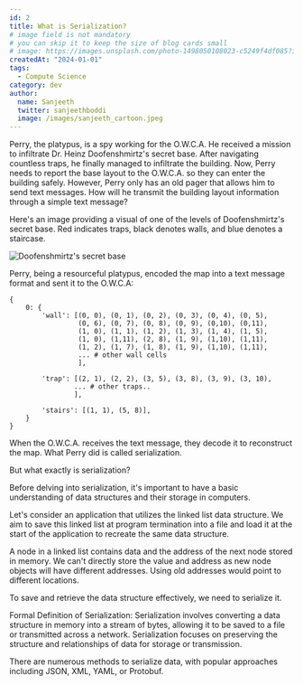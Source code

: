 ```yaml
---
id: 2
title: What is Serialization?
# image field is not mandatory
# you can skip it to keep the size of blog cards small
# image: https://images.unsplash.com/photo-1498050108023-c5249f4df085?ixid=MnwxMjA3fDB8MHxwaG90by1wYWdlfHx8fGVufDB8fHx8&ixlib=rb-1.2.1&auto=format&fit=crop&w=3452&q=80
createdAt: "2024-01-01"
tags:
  - Compute Science
category: dev
author:
  name: Sanjeeth
  twitter: sanjeethboddi
  image: /images/sanjeeth_cartoon.jpeg
---
```


Perry, the platypus, is a spy working for the O.W.C.A. He received a mission to infiltrate Dr. Heinz Doofenshmirtz's secret base. After navigating countless traps, he finally managed to infiltrate the building. Now, Perry needs to report the base layout to the O.W.C.A. so they can enter the building safely. However, Perry only has an old pager that allows him to send text messages. How will he transmit the building layout information through a simple text message?

Here's an image providing a visual of one of the levels of Doofenshmirtz's secret base. Red indicates traps, black denotes walls, and blue denotes a staircase.

![Doofenshmirtz's secret base](/images/articles/2/doof_base.jpg)

Perry, being a resourceful platypus, encoded the map into a text message format and sent it to the O.W.C.A:

```
{
	0: {
		'wall': [(0, 0), (0, 1), (0, 2), (0, 3), (0, 4), (0, 5),
				 (0, 6), (0, 7), (0, 8), (0, 9), (0,10), (0,11),
				 (1, 0), (1, 1), (1, 2), (1, 3), (1, 4), (1, 5),
				 (1, 0), (1,11), (2, 8), (1, 9), (1,10), (1,11),
				 (1, 2), (1, 7), (1, 8), (1, 9), (1,10), (1,11),
				 ... # other wall cells
				 ],
				 
		'trap': [(2, 1), (2, 2), (3, 5), (3, 8), (3, 9), (3, 10),
				... # other traps..
				],
				
		'stairs': [(1, 1), (5, 8)],
	}
}
```


When the O.W.C.A. receives the text message, they decode it to reconstruct the map. What Perry did is called serialization.

But what exactly is serialization?

Before delving into serialization, it's important to have a basic understanding of data structures and their storage in computers.

Let's consider an application that utilizes the linked list data structure. We aim to save this linked list at program termination into a file and load it at the start of the application to recreate the same data structure.

A node in a linked list contains data and the address of the next node stored in memory. We can't directly store the value and address as new node objects will have different addresses. Using old addresses would point to different locations.

To save and retrieve the data structure effectively, we need to serialize it.

Formal Definition of Serialization:
Serialization involves converting a data structure in memory into a stream of bytes, allowing it to be saved to a file or transmitted across a network. Serialization focuses on preserving the structure and relationships of data for storage or transmission.

There are numerous methods to serialize data, with popular approaches including JSON, XML, YAML, or Protobuf.
